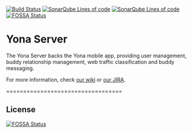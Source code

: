 [![Build Status](https://ci.dev.yona.nu/buildStatus/icon?job=server-pipeline/master)](https://ci.dev.yona.nu/job/server-pipeline/job/master/)
[![SonarQube Lines of code](https://sonar.dev.yona.nu/api/badges/measure?key=YonaServer&metric=ncloc)](https://sonar.dev.yona.nu/dashboard?id=YonaServer)
[![SonarQube Lines of code](https://sonar.dev.yona.nu/api/badges/measure?key=YonaServer&metric=sqale_debt_ratio)](https://sonar.dev.yona.nu/dashboard?id=YonaServer)
[![FOSSA Status](https://app.fossa.io/api/projects/git%2Bgithub.com%2Fyonadev%2Fyona-server.svg?type=shield)](https://app.fossa.io/projects/git%2Bgithub.com%2Fyonadev%2Fyona-server?ref=badge_shield)

Yona Server 
==================================

The Yona Server backs the Yona mobile app, providing user management, buddy relationship management, web traffic classification and buddy messaging.

For more information, check [our wiki](https://wiki.yona.nu/display/DEV/Development) or [our JIRA](https://jira.yona.nu/secure/RapidBoard.jspa?rapidView=5).

==================================
## License
[![FOSSA Status](https://app.fossa.io/api/projects/git%2Bgithub.com%2Fyonadev%2Fyona-server.svg?type=large)](https://app.fossa.io/projects/git%2Bgithub.com%2Fyonadev%2Fyona-server?ref=badge_large)
